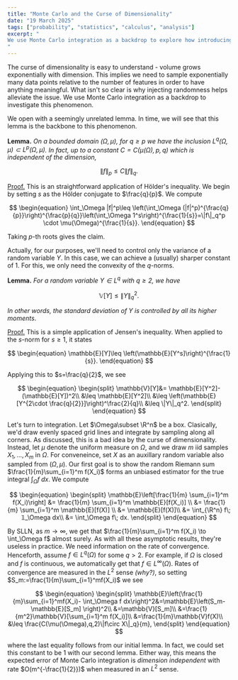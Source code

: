 ```yaml
---
title: "Monte Carlo and the Curse of Dimensionality"
date: "19 March 2025"
tags: ["probability", "statistics", "calculus", "analysis"]
excerpt: "
We use Monte Carlo integration as a backdrop to explore how introducing probablistic ideas help alleviate the curse of dimensionality.
"
---
```


The curse of dimensionality is easy to understand - volume grows exponentially with dimension. This implies we need to sample exponentially many data points relative to the number of features in order to have anything meaningful. What isn't so clear is why injecting randomness helps alleviate the issue. We use Monte Carlo integration as a backdrop to investigate this phenomenon.

$$\text{}$$

We open with a seemingly unrelated lemma. In time, we will see that this lemma is the backbone to this phenomenon.

$$\text{}$$

**Lemma.** _On a bounded domain $(\Omega,\mu)$, for $q\geq p$ we have the inclusion $L^q(\Omega,\mu)\subset L^p(\Omega,\mu)$. In fact, up to a constant $C=C(\mu(\Omega),p,q)$ which is independent of the dimension,_

$$
\|f\|_p\leq C \|f\|_q.
$$

$$\text{ }$$

<u>Proof.</u> This is an straightforward application of Hölder's inequality. We begin by setting $s$ as the Hölder conjugate to $\frac{q}{p}$. We compute

$$
\begin{equation}
\int_\Omega |f|^p\leq \left(\int_\Omega (|f|^p)^{\frac{q}{p}}\right)^{\frac{p}{q}}\left(\int_\Omega 1^s\right)^{\frac{1}{s}}=\|f\|_q^p \cdot \mu(\Omega)^{\frac{1}{s}}.
\end{equation}
$$

Taking $p$-th roots gives the claim.

$$\text{}$$

Actually, for our purposes, we'll need to control only the variance of a random variable $Y$. In this case, we can achieve a (usually) sharper constant of $1$. For this, we only need the convexity of the $q$-norms.

$$\text{}$$

**Lemma.** _For a random variable $Y\in L^q$ with $q\geq 2$, we have_

$$
\begin{equation}
\mathbb{V}[Y]\leq \|Y\|_q^2.
\end{equation}
$$

_In other words, the standard deviation of $Y$ is controlled by all its higher moments_.

$$\text{ }$$

<u>Proof.</u> This is a simple application of Jensen's inequality. When applied to the $s$-norm for $s\geq 1$, it states

$$
\begin{equation}
\mathbb{E}[Y]\leq \left(\mathbb{E}[Y^s]\right)^{\frac{1}{s}}.
\end{equation}
$$

Applying this to $s=\frac{q}{2}$, we see

$$
\begin{equation}
\begin{split}
\mathbb{V}[Y]&= \mathbb{E}[Y^2]-(\mathbb{E}[Y])^2\\
&\leq \mathbb{E}[Y^2]\\
&\leq \left(\mathbb{E}[Y^{2\cdot \frac{q}{2}}]\right)^\frac{2}{q}\\
&\leq \|Y\|_q^2.
\end{split}
\end{equation}
$$

$$\text{}$$

Let's turn to integration. Let $\Omega\subset \R^n$ be a box. Clasically, we'd draw evenly spaced grid lines and integrate by sampling along all corners. As discussed, this is a bad idea by the curse of dimensionality. Instead, let $\mu$ denote the uniform measure on $\Omega$, and we draw $m$ iid samples $X_1,...,X_m$ in $\Omega$. For conveneince, set $X$ as an auxillary random variable also sampled from $(\Omega,\mu)$. Our first goal is to show the random Riemann sum $\frac{1}{m}\sum_{i=1}^m f(X_i)$ forms an unbiased estimator for the true integral $\int_\Omega f\; dx$. We compute

$$
\begin{equation}
\begin{split}
\mathbb{E}\left[\frac{1}{m} \sum_{i=1}^m f(X_i)\right] &= \frac{1}{m} \sum_{i=1}^m \mathbb{E}[f(X_i)] \\
&= \frac{1}{m} \sum_{i=1}^m \mathbb{E}[f(X)] \\
&= \mathbb{E}[f(X)]\\
&= \int_{\R^n} f\; 𝟙_\Omega dx\\
&= \int_\Omega f\; dx.
\end{split}
\end{equation}
$$

By SLLN, as $m\to \infty$, we get that $\frac{1}{m}\sum_{i=1}^m f(X_i) \to \int_\Omega f$ almost surely. As with all these asymptotic results, they're useless in practice. We need information on the rate of convergence. Henceforth, assume $f\in L^q(\Omega)$ for some $q>2$. For example, if $\Omega$ is closed and $f$ is continuous, we automatically get that $f\in L^\infty(\Omega)$. Rates of convergence are measured in the $L^2$ sense _(why?)_, so setting $S_m:=\frac{1}{m}\sum_{i=1}^mf(X_i)$ we see

$$
\begin{equation}
\begin{split}
\mathbb{E}\left(\frac{1}{m}\sum_{i=1}^mf(X_i)- \int_\Omega f dx\right)^2&=\mathbb{E}\left(S_m- \mathbb{E}[S_m] \right)^2\\
&=\mathbb{V}[S_m]\\
&=\frac{1}{m^2}\mathbb{V}[\sum_{i=1}^m f(X_i)]\\
&=\frac{1}{m}\mathbb{V}f(X)\\
&\leq \frac{C(\mu(\Omega),q,2)\|f\circ X\|_q}{m},
\end{split}
\end{equation}
$$

where the last equality follows from our initial lemma. In fact, we could set this constant to be $1$ with our second lemma. Either way, this means the expected error of Monte Carlo integration is _dimension independent_ with rate $O(m^{-\frac{1}{2}})$ when measured in an $L^2$ sense.
